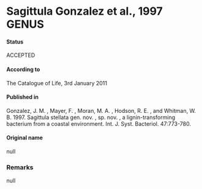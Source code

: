 Sagittula Gonzalez et al., 1997 GENUS
=======

#### Status
ACCEPTED

#### According to
The Catalogue of Life, 3rd January 2011

#### Published in
Gonzalez, J. M. , Mayer, F. , Moran, M. A. , Hodson, R. E. , and Whitman, W. B. 1997. Sagittula stellata gen. nov. , sp. nov. , a lignin-transforming bacterium from a coastal environment. Int. J. Syst. Bacteriol. 47:773-780.

#### Original name
null

### Remarks
null